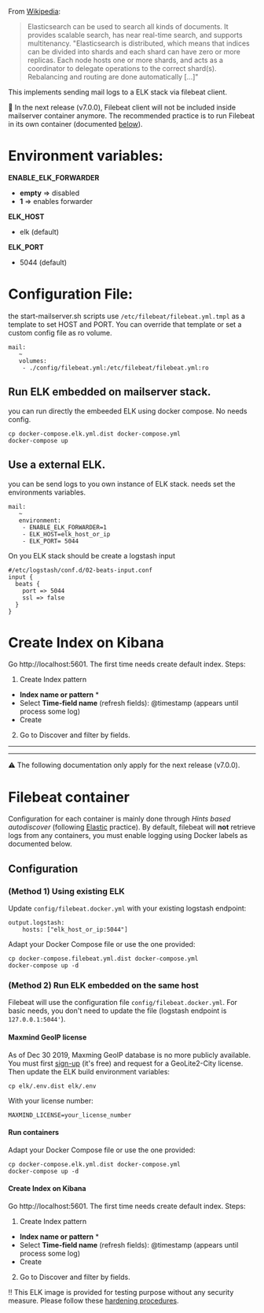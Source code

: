 From [Wikipedia](https://en.wikipedia.org/wiki/Elasticsearch):
>Elasticsearch can be used to search all kinds of documents. It provides scalable search, has near real-time search, and supports multitenancy. "Elasticsearch is distributed, which means that indices can be divided into shards and each shard can have zero or more replicas. Each node hosts one or more shards, and acts as a coordinator to delegate operations to the correct shard(s). Rebalancing and routing are done automatically [...]"

This implements sending mail logs to a ELK stack via filebeat client.

:construction: In the next release (v7.0.0), Filebeat client will not be included inside mailserver container anymore. The recommended practice is to run Filebeat in its own container (documented [below](#filebeat-container)).

# Environment variables:
**ENABLE_ELK_FORWARDER**
* **empty** => disabled
* **1** => enables forwarder 

**ELK_HOST**
* elk (default)

**ELK_PORT** 
* 5044 (default)

# Configuration File:
the start-mailserver.sh scripts use `/etc/filebeat/filebeat.yml.tmpl` as a template to set HOST and PORT. 
You can override that template or set a custom config file as ro volume.

```
mail:
   ~ 
   volumes: 
    - ./config/filebeat.yml:/etc/filebeat/filebeat.yml:ro
```

## Run ELK embedded on mailserver stack.
you can run directly the embeeded ELK using docker compose. No needs config.
 
```
cp docker-compose.elk.yml.dist docker-compose.yml
docker-compose up
```

## Use a external ELK. 
you can be send logs to you own instance of ELK stack. 
needs set the environments variables.

```
mail:
   ~ 
   environment: 
    - ENABLE_ELK_FORWARDER=1
    - ELK_HOST=elk_host_or_ip
    - ELK_PORT= 5044
```
On you ELK stack should be create a logstash input 
```
#/etc/logstash/conf.d/02-beats-input.conf
input {
  beats {
    port => 5044
    ssl => false
  }
}
```

# Create Index on Kibana
Go http://localhost:5601. The first time needs create default index.
Steps: 

1. Create Index pattern

 - **Index  name or pattern** * 
 - Select **Time-field name** (refresh fields): @timestamp (appears until process some log)
 - Create

2. Go to Discover and filter by fields. 

---
---
:warning: The following documentation only apply for the next release (v7.0.0). 

# Filebeat container
Configuration for each container is mainly done through _Hints based autodiscover_ (following [Elastic](https://www.elastic.co/guide/en/beats/filebeat/current/configuration-autodiscover-hints.html) practice).
By default, filebeat will **not** retrieve logs from any containers, you must enable logging using Docker labels as documented below.

## Configuration
### (Method 1) Using existing ELK

Update `config/filebeat.docker.yml` with your existing logstash endpoint:
```
output.logstash:
    hosts: ["elk_host_or_ip:5044"]
```

Adapt your Docker Compose file or use the one provided:
```
cp docker-compose.filebeat.yml.dist docker-compose.yml
docker-compose up -d
```

### (Method 2) Run ELK embedded on the same host

Filebeat will use the configuration file `config/filebeat.docker.yml`. For basic needs, you don't need to update the file (logstash endpoint is `127.0.0.1:5044'`).

#### Maxmind GeoIP license

As of Dec 30 2019, Maxming GeoIP database is no more publicly available. You must first [sign-up](https://www.maxmind.com/en/geolite2/signup) (it's free) and request for a GeoLite2-City license.
Then update the ELK build environment variables:
```
cp elk/.env.dist elk/.env
```
With your license number:
```
MAXMIND_LICENSE=your_license_number
```

#### Run containers
Adapt your Docker Compose file or use the one provided:
```
cp docker-compose.elk.yml.dist docker-compose.yml
docker-compose up -d
```

#### Create Index on Kibana
Go http://localhost:5601. The first time needs create default index.
Steps: 

1. Create Index pattern

 - **Index  name or pattern** * 
 - Select **Time-field name** (refresh fields): @timestamp (appears until process some log)
 - Create

2. Go to Discover and filter by fields.

:bangbang: This ELK image is provided for testing purpose without any security measure. Please follow these [hardening procedures](https://elk-docker.readthedocs.io/#security-considerations).